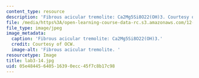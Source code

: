 ```yaml
---
content_type: resource
description: 'Fibrous acicular tremolite: Ca2Mg5Si8O22(OH)3. Courtesy of OCW.'
file: /media/https%3A/open-learning-course-data-rc.s3.amazonaws.com/12-108-structure-of-earth-materials-fall-2004/05e48445640516390ecc45f7c8b17c98_lab3-14.jpg
file_type: image/jpeg
image_metadata:
  caption: 'Fibrous acicular tremolite: Ca2Mg5Si8O22(OH)3.'
  credit: Courtesy of OCW.
  image-alt: 'Fibrous acicular tremolite. '
resourcetype: Image
title: lab3-14.jpg
uid: 05e48445-6405-1639-0ecc-45f7c8b17c98
---
```

